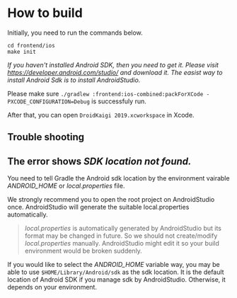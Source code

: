 # How to build

Initially, you need to run the commands below.

```
cd frontend/ios
make init
```

*If you haven't installed Android SDK, then you need to get it. Please visit https://developer.android.com/studio/ and download it. The easist way to install Android Sdk is to install AndroidStudio.*

Please make sure `./gradlew :frontend:ios-combined:packForXCode -PXCODE_CONFIGURATION=Debug` is successfuly run. 

After that, you can open `DroidKaigi 2019.xcworkspace` in Xcode.

## Trouble shooting

## The error shows *SDK location not found.*

You need to tell Gradle the Android sdk location by the environment vairable *ANDROID_HOME* or *local.properties* file.

We strongly recommend you to open the root project on AndroidStudio once. AndroidStudio will generate the suitable local.properties automatically.

> *local.properties* is automatically generated by AndroidStudio but its format may be changed in future. So we should not create/modify *local.properties* manually. AndroidStudio might edit it so your build environment would be broken suddenly.

If you would like to select the *ANDROID_HOME* variable way, you may be able to use `$HOME/Library/Android/sdk` as the sdk location. It is the default location of Android SDK if you manage sdk by AndroidStudio. Otherwise, it depends on your environment.
